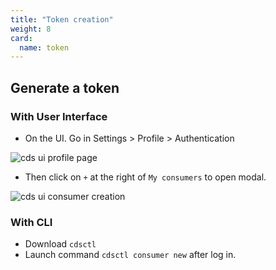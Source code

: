 ```yaml
---
title: "Token creation"
weight: 8
card: 
  name: token
---
```


## Generate a token

### With User Interface
+ On the UI. Go in Settings > Profile > Authentication

![cds ui profile page](/images/ui_profile_page.png)

+ Then click on `+` at the right of `My consumers` to open modal.

![cds ui consumer creation](/images/ui_create_consumer.png)

### With CLI

+ Download `cdsctl`
+ Launch command `cdsctl consumer new` after log in.

